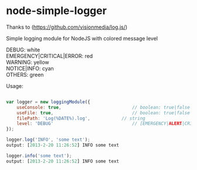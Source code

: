 node-simple-logger
==============

Thanks to (https://github.com/visionmedia/log.js/)

Simple logging module for NodeJS with colored message level

DEBUG: white <br />
EMERGENCY|CRITICAL|ERROR: red <br />
WARNING: yellow <br />
NOTICE|INFO: cyan <br />
OTHERS: green <br />

Usage:
```javascript

var logger = new loggingModule({
	useConsole: true,							// boolean: true|false
	useFile: true,								// boolean: true|false
	filePath: 'Log(%DATE%).log', 			// string
	level: 'DEBUG'								// [EMERGENCY|ALERT|CRITICAL|ERROR|WARNING|NOTICE|INFO|DEBUG]
});

logger.log('INFO', 'some text');
output: [2013-2-20 11:26:52] INFO some text

logger.info('some text');
output: [2013-2-20 11:26:52] INFO some text
```